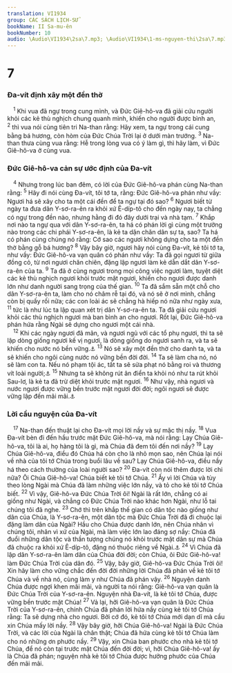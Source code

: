 ```yaml
---
translation: VI1934
group: CÁC SÁCH LỊCH-SỬ
bookName: II Sa-mu-ên 
bookNumber: 10
audio: \Audio\VI1934\2sa\7.mp3; \Audio\VI1934\1-ms-nguyen-thi\2sa\7.mp3
---
```


<div class="title"><h1>7</h1><h3>Đa-vít định xây một đền thờ</h3></div>
<span class="verse 2sa_7_1"> <sup>1</sup> Khi vua đã ngự trong cung mình, và Đức Giê-hô-va đã giải cứu người khỏi các kẻ thù nghịch chung quanh mình, khiến cho người được bình an, </span>
<span class="verse 2sa_7_2"><sup>2</sup> thì vua nói cùng tiên tri Na-than rằng: Hãy xem, ta ngự trong cái cung bằng bá hương, còn hòm của Đức Chúa Trời lại ở dưới màn trướng. </span>
<span class="verse 2sa_7_3"><sup>3</sup> Na-than thưa cùng vua rằng: Hễ trong lòng vua có ý làm gì, thì hãy làm, vì Đức Giê-hô-va ở cùng vua. <br/></span>
<div class="title"><h3>Đức Giê-hô-va cản sự ước định của Đa-vít</h3></div>
<span class="verse 2sa_7_4"> <sup>4</sup> Nhưng trong lúc ban đêm, có lời của Đức Giê-hô-va phán cùng Na-than rằng: </span>
<span class="verse 2sa_7_5"><sup>5</sup> Hãy đi nói cùng Đa-vít, tôi tớ ta, rằng: Đức Giê-hô-va phán như vầy: Ngươi há sẽ xây cho ta một cái đền để ta ngự tại đó sao? </span>
<span class="verse 2sa_7_6"><sup>6</sup> Ngươi biết từ ngày ta đưa dân Y-sơ-ra-ên ra khỏi xứ Ê-díp-tô cho đến ngày nay, ta chẳng có ngự trong đền nào, nhưng hằng đi đó đây dưới trại và nhà tạm. </span>
<span class="verse 2sa_7_7"><sup>7</sup> Khắp nơi nào ta ngự qua với dân Y-sơ-ra-ên, ta há có phán lời gì cùng một trưởng nào trong các chi phái Y-sơ-ra-ên, là kẻ ta dặn chăn dân sự ta, sao? Ta há có phán cùng chúng nó rằng: Cớ sao các ngươi không dựng cho ta một đền thờ bằng gỗ bá hương? </span>
<span class="verse 2sa_7_8"><sup>8</sup> Vậy bây giờ, ngươi hãy nói cùng Đa-vít, kẻ tôi tớ ta, như vầy: Đức Giê-hô-va vạn quân có phán như vầy: Ta đã gọi ngươi từ giữa đồng cỏ, từ nơi ngươi chăn chiên, đặng lập ngươi làm kẻ dẫn dắt dân Y-sơ-ra-ên của ta. </span>
<span class="verse 2sa_7_9"><sup>9</sup> Ta đã ở cùng ngươi trong mọi công việc ngươi làm, tuyệt diệt các kẻ thù nghịch ngươi khỏi trước mặt ngươi, khiến cho ngươi được danh lớn như danh người sang trọng của thế gian. </span>
<span class="verse 2sa_7_10"><sup>10</sup> Ta đã sắm sẵn một chỗ cho dân Y-sơ-ra-ên ta, làm cho nó châm rễ tại đó, và nó sẽ ở nơi mình, chẳng còn bị quấy rối nữa; các con loài ác sẽ chẳng hà hiếp nó nữa như ngày xưa, </span>
<span class="verse 2sa_7_11"><sup>11</sup> tức là như lúc ta lập quan xét trị dân Y-sơ-ra-ên ta. Ta đã giải cứu ngươi khỏi các thù nghịch ngươi mà ban bình an cho ngươi. Rốt lại, Đức Giê-hô-va phán hứa rằng Ngài sẽ dựng cho ngươi một cái nhà. <br/></span>
<span class="verse 2sa_7_12"> <sup>12</sup> Khi các ngày ngươi đã mãn, và ngươi ngủ với các tổ phụ ngươi, thì ta sẽ lập dòng giống ngươi kế vị ngươi, là dòng giống do ngươi sanh ra, và ta sẽ khiến cho nước nó bền vững.<a data-toggle="tooltip" data-placement="bottom" title="Thi 89:3-4; 132:11; Gi 7:42; Cong 2:30">⚓</a></span>
<span class="verse 2sa_7_13"><sup>13</sup> Nó sẽ xây một đền thờ cho danh ta, và ta sẽ khiến cho ngôi cùng nước nó vững bền đời đời. </span>
<span class="verse 2sa_7_14"><sup>14</sup> Ta sẽ làm cha nó, nó sẽ làm con ta. Nếu nó phạm tội ác, tất ta sẽ sửa phạt nó bằng roi và thương vít loài người;<a data-toggle="tooltip" data-placement="bottom" title="Thi 89:26-27; 2Co 6:18; He 1:5">⚓</a></span>
<span class="verse 2sa_7_15"><sup>15</sup> Nhưng ta sẽ không rút ân điển ta khỏi nó như ta rút khỏi Sau-lơ, là kẻ ta đã trừ diệt khỏi trước mặt ngươi. </span>
<span class="verse 2sa_7_16"><sup>16</sup> Như vậy, nhà ngươi và nước ngươi được vững bền trước mặt ngươi đời đời; ngôi ngươi sẽ được vững lập đến mãi mãi.<a data-toggle="tooltip" data-placement="bottom" title="Thi 89:36-37">⚓</a><br/></span>
<div class="title"><h3>Lời cầu nguyện của Đa-vít</h3></div>
<span class="verse 2sa_7_17"> <sup>17</sup> Na-than đến thuật lại cho Đa-vít mọi lời nầy và sự mặc thị nầy. </span>
<span class="verse 2sa_7_18"><sup>18</sup> Vua Đa-vít bèn đi đến hầu trước mặt Đức Giê-hô-va, mà nói rằng: Lạy Chúa Giê-hô-va, tôi là ai, họ hàng tôi là gì, mà Chúa đã đem tôi đến nơi nầy? </span>
<span class="verse 2sa_7_19"><sup>19</sup> Lạy Chúa Giê-hô-va, điều đó Chúa há còn cho là nhỏ mọn sao, nên Chúa lại nói về nhà của tôi tớ Chúa trong buổi lâu về sau? Lạy Chúa Giê-hô-va, điều nầy há theo cách thường của loài người sao? </span>
<span class="verse 2sa_7_20"><sup>20</sup> Đa-vít còn nói thêm được lời chi nữa? Ôi Chúa Giê-hô-va! Chúa biết kẻ tôi tớ Chúa. </span>
<span class="verse 2sa_7_21"><sup>21</sup> Ấy vì lời Chúa và tùy theo lòng Ngài mà Chúa đã làm những việc lớn nầy, và tỏ cho kẻ tôi tớ Chúa biết. </span>
<span class="verse 2sa_7_22"><sup>22</sup> Vì vậy, Giê-hô-va Đức Chúa Trời ôi! Ngài là rất lớn, chẳng có ai giống như Ngài, và chẳng có Đức Chúa Trời nào khác hơn Ngài, như lỗ tai chúng tôi đã nghe. </span>
<span class="verse 2sa_7_23"><sup>23</sup> Chớ thì trên khắp thế gian có dân tộc nào giống như dân của Chúa, là Y-sơ-ra-ên, một dân tộc mà Đức Chúa Trời đã đi chuộc lại đặng làm dân của Ngài? Hầu cho Chúa được danh lớn, nên Chúa nhân vì chúng tôi, nhân vì xứ của Ngài, mà làm việc lớn lao đáng sợ nầy: Chúa đã đuổi những dân tộc và thần tượng chúng nó khỏi trước mặt dân sự mà Chúa đã chuộc ra khỏi xứ Ê-díp-tô, đặng nó thuộc riêng về Ngài.<a data-toggle="tooltip" data-placement="bottom" title="Phu 4:34">⚓</a></span>
<span class="verse 2sa_7_24"><sup>24</sup> Vì Chúa đã lập dân Y-sơ-ra-ên làm dân của Chúa đời đời; còn Chúa, ôi Đức Giê-hô-va! làm Đức Chúa Trời của dân đó. </span>
<span class="verse 2sa_7_25"><sup>25</sup> Vậy, bây giờ, Giê-hô-va Đức Chúa Trời ôi! Xin hãy làm cho vững chắc đến đời đời những lời Chúa đã phán về kẻ tôi tớ Chúa và về nhà nó, cùng làm y như Chúa đã phán vậy. </span>
<span class="verse 2sa_7_26"><sup>26</sup> Nguyện danh Chúa được ngợi khen mãi mãi, và người ta nói rằng: Giê-hô-va vạn quân là Đức Chúa Trời của Y-sơ-ra-ên. Nguyện nhà Đa-vít, là kẻ tôi tớ Chúa, được vững bền trước mặt Chúa! </span>
<span class="verse 2sa_7_27"><sup>27</sup> Vả lại, hỡi Giê-hô-va vạn quân là Đức Chúa Trời của Y-sơ-ra-ên, chính Chúa đã phán lời hứa nầy cùng kẻ tôi tớ Chúa rằng: Ta sẽ dựng nhà cho ngươi. Bởi cớ đó, kẻ tôi tớ Chúa mới dạn dĩ mà cầu xin Chúa mấy lời nầy. </span>
<span class="verse 2sa_7_28"><sup>28</sup> Vậy bây giờ, hỡi Chúa Giê-hô-va! Ngài là Đức Chúa Trời, và các lời của Ngài là chân thật; Chúa đã hứa cùng kẻ tôi tớ Chúa làm cho nó những ơn phước nầy. </span>
<span class="verse 2sa_7_29"><sup>29</sup> Vậy, xin Chúa ban phước cho nhà kẻ tôi tớ Chúa, để nó còn tại trước mặt Chúa đến đời đời; vì, hỡi Chúa Giê-hô-va! ấy là Chúa đã phán; nguyện nhà kẻ tôi tớ Chúa được hưởng phước của Chúa đến mãi mãi. <br/></span>
